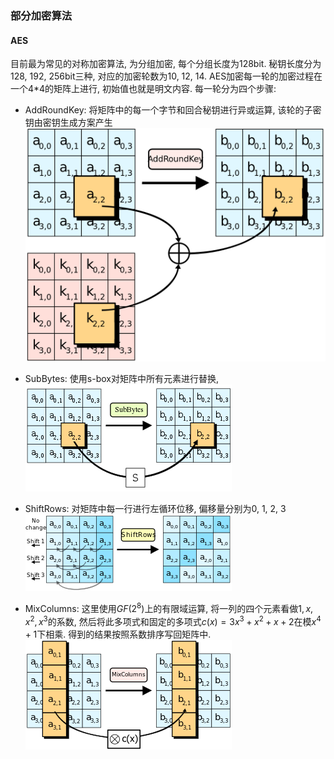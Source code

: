 ### 部分加密算法
#### AES
目前最为常见的对称加密算法, 为分组加密, 每个分组长度为128bit. 秘钥长度分为128, 192, 256bit三种, 对应的加密轮数为10, 12, 14.
AES加密每一轮的加密过程在一个4*4的矩阵上进行, 初始值也就是明文内容. 每一轮分为四个步骤:
* AddRoundKey: 将矩阵中的每一个字节和回合秘钥进行异或运算, 该轮的子密钥由密钥生成方案产生
    ![AddRoundKey](images/AddRoundKey.png)

* SubBytes: 使用s-box对矩阵中所有元素进行替换, 
    ![SubBytes](images/SubBytes.png)

* ShiftRows: 对矩阵中每一行进行左循环位移, 偏移量分别为0, 1, 2, 3
    ![ShiftRows](images/ShiftRows.png)

* MixColumns: 这里使用$GF(2^8)$上的有限域运算, 将一列的四个元素看做$1,x,x^2,x^3$的系数, 然后将此多项式和固定的多项式$c(x)=3x^3+x^2+x+2$在模$x^4+1$下相乘. 得到的结果按照系数排序写回矩阵中.
    ![alt text](images/MixColumns.png)